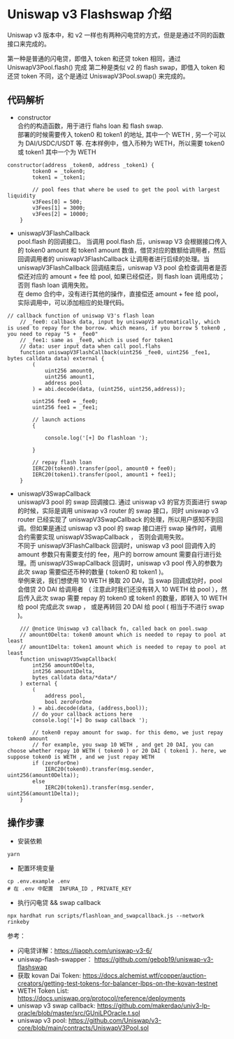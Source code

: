 # Uniswap v3 Flashswap 介绍  

Uniswap v3 版本中，和 v2 一样也有两种闪电贷的方式，但是是通过不同的函数接口来完成的。

第一种是普通的闪电贷，即借入 token 和还贷 token 相同，通过 UniswapV3Pool.flash() 完成
第二种是类似 v2 的 flash swap，即借入 token 和还贷 token 不同，这个是通过 UniswapV3Pool.swap() 来完成的。

## 代码解析  
- constructor  
合约的构造函数，用于进行 flahs loan 和 flash swap.  
部署的时候需要传入 token0 和 token1 的地址, 其中一个 WETH , 另一个可以为 DAI/USDC/USDT 等. 在本样例中，借入币种为 WETH，所以需要 token0 或 token1 其中一个为 WETH

```solidity
constructor(address _token0, address _token1) {
        token0 = _token0;
        token1 = _token1;

        // pool fees that where be used to get the pool with largest liquidity
        v3Fees[0] = 500;
        v3Fees[1] = 3000;
        v3Fees[2] = 10000;
    }

```

- uniswapV3FlashCallback   
pool.flash 的回调接口。 当调用 pool.flash 后，uniswap V3 会根据接口传入的 token0 amount 和 token1 amount 数值，借贷对应的数额给调用者，然后回调调用者的 uniswapV3FlashCallback 让调用者进行后续的处理。当 uniswapV3FlashCallback 回调结束后，uniswap V3 pool 会检查调用者是否偿还对应的 amount + fee 给 pool, 如果已经偿还，则 flash loan 调用成功；否则 flash loan 调用失败。   
在 demo 合约中，没有进行其他的操作，直接偿还 amount + fee 给 pool，实际调用中，可以添加相应的处理代码。  

```solidity
// callback function of uniswap V3's flash loan
    // _fee0: callback data, input by uniswapV3 automatically, which is used to repay for the borrow. which means, if you borrow 5 token0 , you need to repay "5 + _fee0"
    // _fee1: same as _fee0, which is used for token1
    // data: user input data when call pool.flahs
    function uniswapV3FlashCallback(uint256 _fee0, uint256 _fee1, bytes calldata data) external {
        (
            uint256 amount0,
            uint256 amount1,
            address pool
        ) = abi.decode(data, (uint256, uint256,address));

        uint256 fee0 = _fee0;
        uint256 fee1 = _fee1;

        // launch actions
        {
           
            console.log('[+] Do flashloan ');

        }

        // repay flash loan
        IERC20(token0).transfer(pool, amount0 + fee0);
        IERC20(token1).transfer(pool, amount1 + fee1);
    }
```   
   
- uniswapV3SwapCallback   
uniswapV3 pool 的 swap 回调接口. 通过 uniswap v3 的官方页面进行 swap 的时候，实际是调用 uniswap v3 router 的 swap 接口，同时 uniswap v3 router 已经实现了 uniswapV3SwapCallback 的处理，所以用户感知不到回调。但如果是通过 uniswap v3 pool 的 swap 接口进行 swap 操作时，调用合约需要实现 uniswapV3SwapCallback ， 否则会调用失败。  
不同于 uniswapV3FlashCallback 回调时，uniswap v3 pool 回调传入的 amount 参数只有需要支付的 fee，用户的 borrow amount 需要自行进行处理。而 uniswapV3SwapCallback 回调时，uniswap v3 pool 传入的参数为此次 swap 需要偿还币种的数量 ( token0 和 token1 )。   
举例来说，我们想使用 10 WETH 换取 20 DAI，当 swap 回调成功时，pool 会借贷 20 DAI 给调用者 （ 注意此时我们还没有转入 10 WETH 给 pool ），然后传入此次 swap 需要 repay 的 token0 或 token1 的数量，即转入 10 WETH 给 pool 完成此次 swap ， 或是再转回 20 DAI 给 pool ( 相当于不进行 swap )。 

```solidity
    /// @notice Uniswap v3 callback fn, called back on pool.swap
    // amount0Delta: token0 amount which is needed to repay to pool at least
    // amount1Delta: token1 amount which is needed to repay to pool at least
    function uniswapV3SwapCallback(
        int256 amount0Delta,
        int256 amount1Delta,
        bytes calldata data/*data*/
    ) external {
        (
            address pool,
            bool zeroForOne
        ) = abi.decode(data, (address,bool));
        // do your callback actions here
        console.log('[+] Do swap callback ');

        // token0 repay amount for swap. for this demo, we just repay token0 amount 
        // for example, you swap 10 WETH , and get 20 DAI, you can choose whether repay 10 WETH ( token0 ) or 20 DAI ( token1 ). here, we suppose token0 is WETH , and we just repay WETH
        if (zeroForOne)
            IERC20(token0).transfer(msg.sender, uint256(amount0Delta));
        else
            IERC20(token1).transfer(msg.sender, uint256(amount1Delta));
    }
```

## 操作步骤  
- 安装依赖  
```shell
yarn
```

- 配置环境变量  
```shell
cp .env.example .env
# 在 .env 中配置  INFURA_ID , PRIVATE_KEY
```

- 执行闪电贷 && swap callback    
```shell
npx hardhat run scripts/flashloan_and_swapcallback.js --network rinkeby  
```

参考：  
- 闪电贷详解：https://liaoph.com/uniswap-v3-6/   
- uniswap-flash-swapper： https://github.com/gebob19/uniswap-v3-flashswap           
- 获取 kovan Dai Token: https://docs.alchemist.wtf/copper/auction-creators/getting-test-tokens-for-balancer-lbps-on-the-kovan-testnet    
- WETH Token List: https://docs.uniswap.org/protocol/reference/deployments    
- uniswap v3 swap callback: https://github.com/makerdao/univ3-lp-oracle/blob/master/src/GUniLPOracle.t.sol  
- uniswap v3 pool: https://github.com/Uniswap/v3-core/blob/main/contracts/UniswapV3Pool.sol  